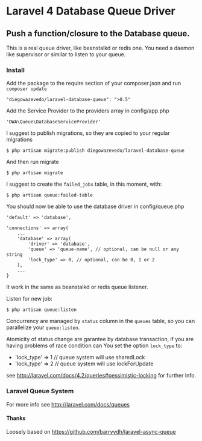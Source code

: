 # Laravel 4 Database Queue Driver

## Push a function/closure to the Database queue.
This is a real queue driver, like beanstalkd or redis one.
You need a daemon like supervisor or similar to listen to your queue.

### Install
Add the package to the require section of your composer.json and run `composer update`

    "diegowazevedo/laravel-database-queue": ">0.5"

Add the Service Provider to the providers array in config/app.php

    'DWA\Queue\DatabaseServiceProvider'

I suggest to publish migrations, so they are copied to your regular migrations

    $ php artisan migrate:publish diegowazevedo/laravel-database-queue

And then run migrate 

    $ php artisan migrate 

I suggest to create the `failed_jobs` table, in this moment, with:

    $ php artisan queue:failed-table

You should now be able to use the database driver in config/queue.php

    'default' => 'database',
    
    'connections' => array(
        ...
        'database' => array(
            'driver' => 'database',
            'queue' => 'queue-name', // optional, can be null or any string
            'lock_type' => 0, // optional, can be 0, 1 or 2
        ),
        ...
    }

It work in the same as beanstalkd or redis queue listener.

Listen for new job:

    $ php artisan queue:listen


Concurrency are managed by `status` column in the `queues` table, so you can parallelize your `queue:listen`.

Atomicity of status change are garantee by database transaction, if you are having problems of race condition 
can You set the option `lock_type` to:

 * 'lock_type' => 1 // queue system will use sharedLock 
 * 'lock_type' => 2 // queue system will use lockForUpdate 

see http://laravel.com/docs/4.2/queries#pessimistic-locking for further info.


### Laravel Queue System
For more info see http://laravel.com/docs/queues

#### Thanks
Loosely based on https://github.com/barryvdh/laravel-async-queue
